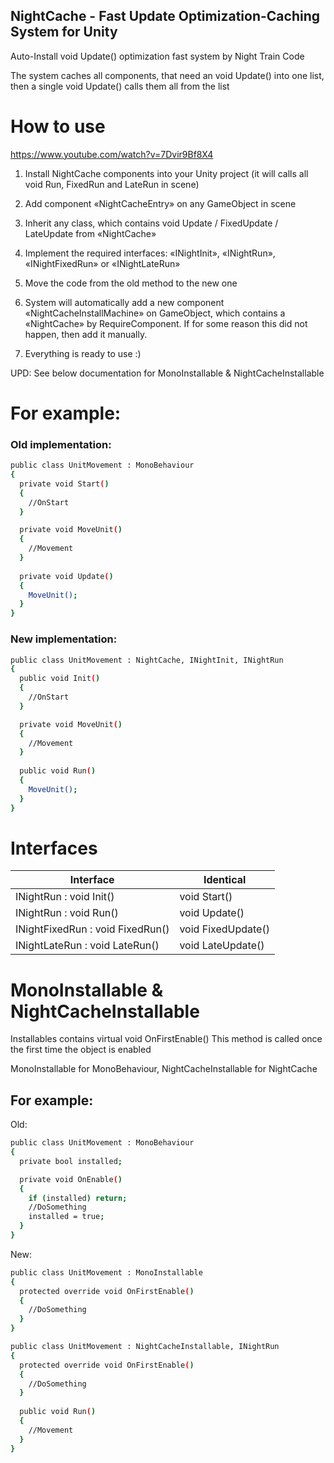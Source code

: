 ## NightCache - Fast Update Optimization-Caching System for Unity

Auto-Install void Update() optimization fast system by Night Train Code

The system caches all components, that need an void Update() into one list, then a single void Update() calls them all from the list

# How to use

https://www.youtube.com/watch?v=7Dvir9Bf8X4

1) Install NightCache components into your Unity project (it will calls all void Run, FixedRun and LateRun in scene)

2) Add component «NightCacheEntry» on any GameObject in scene

3) Inherit any class, which contains void Update / FixedUpdate / LateUpdate from «NightCache»

4) Implement the required interfaces: «INightInit», «INightRun», «INightFixedRun» or «INightLateRun»

5) Move the code from the old method to the new one

6) System will automatically add a new component «NightCacheInstallMachine» on GameObject, which contains a «NightCache» by RequireComponent. 
If for some reason this did not happen, then add it manually.

7) Everything is ready to use :)

UPD: See below documentation for MonoInstallable & NightCacheInstallable

# For example:

### Old implementation:

```sh
public class UnitMovement : MonoBehaviour
{
  private void Start()
  {
    //OnStart
  }

  private void MoveUnit()
  {
    //Movement
  }
  
  private void Update()
  {
    MoveUnit();
  }
}
```

### New implementation:

```sh
public class UnitMovement : NightCache, INightInit, INightRun
{
  public void Init()
  {
    //OnStart
  }

  private void MoveUnit()
  {
    //Movement
  }
  
  public void Run()
  {
    MoveUnit();
  }
}
```

# Interfaces

| Interface | Identical |
| ------ | ------ |
| INightRun : void Init() | void Start() |
| INightRun : void Run() | void Update() |
| INightFixedRun : void FixedRun() | void FixedUpdate() |
| INightLateRun : void LateRun() | void LateUpdate() |

# MonoInstallable & NightCacheInstallable

Installables contains virtual void OnFirstEnable()
This method is called once the first time the object is enabled

MonoInstallable for MonoBehaviour, 
NightCacheInstallable for NightCache

## For example:

Old:

```sh
public class UnitMovement : MonoBehaviour
{
  private bool installed;

  private void OnEnable()
  {
    if (installed) return;
    //DoSomething
    installed = true;
  }
}
```

New:

```sh
public class UnitMovement : MonoInstallable
{
  protected override void OnFirstEnable()
  {
    //DoSomething
  }
}
```

```sh
public class UnitMovement : NightCacheInstallable, INightRun
{
  protected override void OnFirstEnable()
  {
    //DoSomething
  }
  
  public void Run()
  {
    //Movement
  }
}
```
